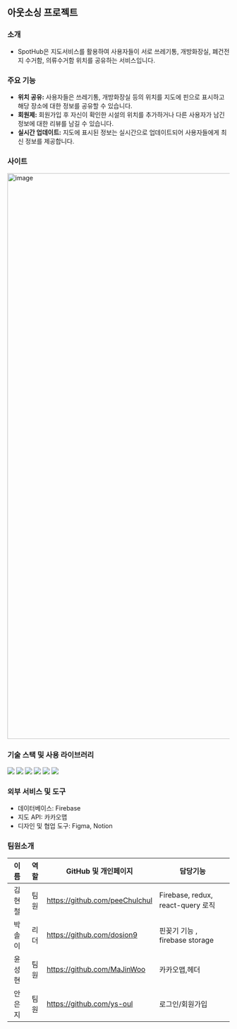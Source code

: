 ## 아웃소싱 프로젝트

### 소개
- SpotHub은 지도서비스를 활용하여 사용자들이 서로 쓰레기통, 개방화장실, 폐건전지 수거함, 의류수거함 위치를 공유하는 서비스입니다.

### 주요 기능

- **위치 공유:** 사용자들은 쓰레기통, 개방화장실 등의 위치를 지도에 핀으로 표시하고 해당 장소에 대한 정보를 공유할 수 있습니다.
- **회원제:** 회원가입 후 자신이 확인한 시설의 위치를 추가하거나 다른 사용자가 남긴 정보에 대한 리뷰를 남길 수 있습니다.
- **실시간 업데이트:** 지도에 표시된 정보는 실시간으로 업데이트되어 사용자들에게 최신 정보를 제공합니다.

### 사이트
<img width="1280" alt="image" src="https://github.com/nbc-9gling/news-feed/assets/144536397/1e39950f-6265-4625-8bf2-ebfe8744afca">

### 기술 스택 및 사용 라이브러리
<img src="https://img.shields.io/badge/HTML5-E34F26?style=for-the-badge&logo=html5&logoColor=white"> <img src="https://img.shields.io/badge/CSS3-1572B6?style=for-the-badge&logo=css3&logoColor=white"> <img src="https://img.shields.io/badge/React-61DAFB?style=for-the-badge&logo=react&logoColor=white"> <img src="https://img.shields.io/badge/redux-764ABC?style=for-the-badge&logo=redux&logoColor=white">
<img src="https://img.shields.io/badge/styledcomponents-DB7093?style=for-the-badge&logo=react&logoColor=white"> <img src="https://img.shields.io/badge/reactquery-3FF4154?style=for-the-badge&logo=react&logoColor=white">

### 외부 서비스 및 도구

- 데이터베이스: Firebase
- 지도 API: 카카오맵
- 디자인 및 협업 도구: Figma, Notion


### 팀원소개

|  이름  |   역할   | GitHub 및 개인페이지               | 담당기능 |
| :----: | :------: | ---------------------------------- | ------ |
| 김현철 |   팀원   | https://github.com/peeChulchul     | Firebase, redux, react-query 로직  |
| 박솔이 |  리더  | https://github.com/dosion9         |  핀꽂기 기능 , firebase storage  |
| 윤성현 |   팀원   | https://github.com/MaJinWoo      |  카카오맵,헤더 |
| 안은지 |   팀원   | https://github.com/ys-oul       | 로그인/회원가입  |
